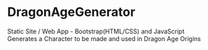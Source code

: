 # DragonAgeGenerator
Static Site / Web App - Bootstrap(HTML/CSS) and JavaScript  
Generates a Character to be made and used in Dragon Age Origins  
